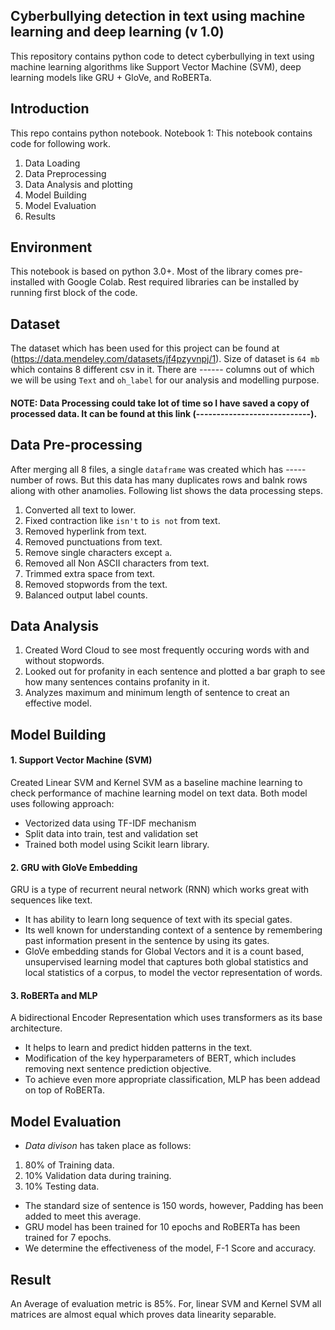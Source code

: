 ## Cyberbullying detection in text using machine learning and deep learning (v 1.0)
This repository contains python code to detect cyberbullying in text using machine learning algorithms like Support Vector Machine  (SVM), deep learning models like GRU + GloVe, and RoBERTa.

## Introduction
This repo contains python notebook.
Notebook 1: This notebook contains code for following work.
1. Data Loading
2. Data Preprocessing
3. Data Analysis and plotting
4. Model Building
5. Model Evaluation
6. Results

## Environment
This notebook is based on python 3.0+. Most of the library comes pre-installed with Google Colab. Rest required libraries can be installed by running first block of the code.

## Dataset
The dataset which has been used for this project can be found at (https://data.mendeley.com/datasets/jf4pzyvnpj/1). Size of dataset is `64 mb` which contains 8 different csv in it. There are ------ columns out of which we will be using `Text` and `oh_label` for our analysis and modelling purpose.

#### NOTE: Data Processing could take lot of time so I have saved a copy of processed data. It can be found at this link (----------------------------).

## Data Pre-processing
After merging all 8 files, a single `dataframe` was created which has ----- number of rows. But this data has many duplicates rows and balnk rows aliong with other anamolies. Following list shows the data processing steps.
1. Converted all text to lower.
2. Fixed contraction like `isn't` to `is not` from text.
3. Removed hyperlink from text.
4. Removed punctuations from text.
5. Remove single characters except `a`.
6. Removed all Non ASCII characters from text.
7. Trimmed extra space from text.
8. Removed stopwords from the text.
9. Balanced output label counts. 
## Data Analysis
1. Created Word Cloud to see most frequently occuring words with and without stopwords.
2. Looked out for profanity in each sentence and plotted a bar graph to see how many sentences contains profanity in it.
3. Analyzes maximum and minimum length of sentence to creat an effective model.

## Model Building
#### 1. Support Vector Machine (SVM)
Created Linear SVM and Kernel SVM as a baseline machine learning to check performance of machine learning model on text data. Both model uses following approach:
* Vectorized data using TF-IDF mechanism
* Split data into train, test and validation set
* Trained both model using Scikit learn library.

#### 2. GRU with GloVe Embedding 
GRU is a type of recurrent neural network (RNN) which works great with sequences like text.
* It has ability to learn long sequence of text with its special gates.
* Its well known for understanding context of a sentence by remembering past information present in the sentence by using its gates.
* GloVe embedding stands for Global Vectors and it is a count based, unsupervised learning model that captures both global statistics and local statistics of a corpus, to model the vector representation of words.

#### 3. RoBERTa and MLP
A bidirectional Encoder Representation which uses transformers as its base architecture.
* It helps to learn and predict hidden patterns in the text.
* Modification of the key hyperparameters of BERT, which includes removing next sentence prediction objective.
* To achieve even more appropriate classification, MLP has been addead on top of RoBERTa.

## Model Evaluation
* _Data divison_ has taken place as follows:
1. 80% of Training data.
2. 10% Validation data during training.
3. 10%  Testing data.
* The standard size of sentence is 150 words, however, Padding has been added to meet this average.
* GRU model has been trained for 10 epochs and RoBERTa has been trained for 7 epochs.
* We determine the effectiveness of the model, F-1 Score and accuracy.

## Result
An Average of evaluation metric is 85%. For, linear SVM and Kernel SVM all matrices are almost equal which proves data linearity separable. 
